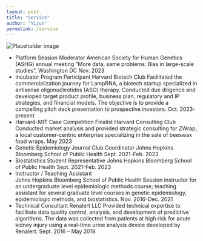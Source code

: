 ```yaml
---
layout: post
title: "Service"
author: "Yijun"
permalink: /service
---
```

![Placeholder image](http://yijunli.net/YijunLi.jpg)

- Platform Session Moderator
American Society for Human Genetics (ASHG) annual meeting 
“More data, same problems: Bias in large-scale studies”, Washington DC	Nov. 2023
- Incubator Program Participant
Harvard Biotech Club
Facilitated the commercialization journey for LampRNA, a biotech startup specialized in antisense oligonucleotides (ASO) therapy. Conducted due diligence and developed target product profile, business plan, regulatory and IP strategies, and financial models. The objective is to provide a compelling pitch deck presentation to prospective investors. 	Oct. 2023-present
- Harvard-MIT Case Competition Finalist 
Harvard Consulting Club
Conducted market analysis and provided strategic consulting for ZWrap, a local customer-centric enterprise specializing in the sale of beeswax food wraps.	May 2023
- Genetic Epidemiology Journal Club Coordinator
Johns Hopkins Bloomberg School of Public Health	Sept. 2021-Feb. 2023
- Biostatistics Student Representative 
Johns Hopkins Bloomberg School of Public Health 		Sept. 2021-Feb. 2023
- Instructor / Teaching Assistant  
Johns Hopkins Bloomberg School of Public Health
Session instructor for an undergraduate level epidemiologic methods course; teaching assistant for several graduate level courses in genetic epidemiology, epidemiologic methods, and biostatistics. 	Nov. 2016-Dec. 2021
- Technical Consultant
Renalert LLC
Provided technical expertise to facilitate data quality control, analysis, and development of predictive algorithms. The data was collected from patients at high risk for acute kidney injury using a real-time urine analysis device developed by Renalert.	Sept. 2016 – May 2018
